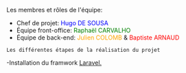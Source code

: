 <p>Les membres et rôles de l'équipe:</p>
<ul>
  <li>Chef de projet: <span style="color:blue;">Hugo DE SOUSA</span></li>
  <li>Équipe front-office: <span style="color:green;">Raphaël CARVALHO</span></li>
  <li>Équipe de back-end: <span style="color:orange;">Julien COLOMB</span> & <span style="color:red;">Baptiste ARNAUD</span></li>
</ul>

    Les différentes étapes de la réalisation du projet
-Installation du framwork <a href="https://laravel.com">Laravel.</a>

